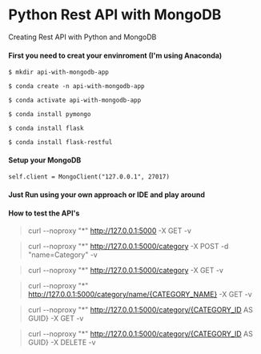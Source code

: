 # Python Rest API with MongoDB

Creating Rest API with Python and MongoDB

#### First you need to creat your envinroment (I'm using Anaconda)
`$ mkdir api-with-mongodb-app`

`$ conda create -n api-with-mongodb-app`

`$ conda activate api-with-mongodb-app`

`$ conda install pymongo`

`$ conda install flask`

`$ conda install flask-restful`

#### Setup your MongoDB
    self.client = MongoClient("127.0.0.1", 27017)

#### Just Run using your own approach or IDE and play around

#### How to test the API's
> curl --noproxy "*" http://127.0.0.1:5000 -X GET -v

> curl --noproxy "*" http://127.0.0.1:5000/category -X POST -d "name=Category" -v

> curl --noproxy "*" http://127.0.0.1:5000/category -X GET -v

> curl --noproxy "*" http://127.0.0.1:5000/category/name/{CATEGORY_NAME} -X GET -v

> curl --noproxy "*" http://127.0.0.1:5000/category/{CATEGORY_ID AS GUID} -X GET -v

> curl --noproxy "*" http://127.0.0.1:5000/category/{CATEGORY_ID AS GUID} -X DELETE -v

